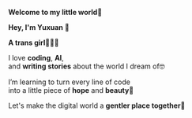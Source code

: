 **Welcome to my little world🥰**  

**Hey, I'm Yuxuan 🌸**  

**A trans girl🏳️‍⚧️🍥**  

I love **coding**, **AI**,  
and **writing stories** about the world I dream of🤓  

I’m learning to turn every line of code  
into a little piece of **hope** and **beauty**🥺  

Let's make the digital world a **gentler place together🥳**

